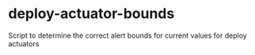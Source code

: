 # deploy-actuator-bounds
Script to determine the correct alert bounds for current values for deploy actuators
